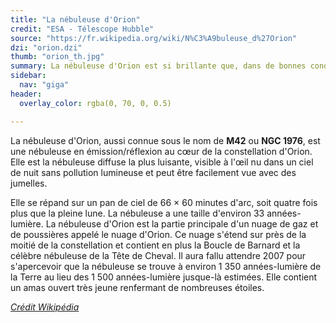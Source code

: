 ```yaml
---
title: "La nébuleuse d'Orion"
credit: "ESA - Télescope Hubble"
source: "https://fr.wikipedia.org/wiki/N%C3%A9buleuse_d%27Orion"
dzi: "orion.dzi"
thumb: "orion_th.jpg"
summary: La nébuleuse d'Orion est si brillante que, dans de bonnes conditions, elle est parfois visible à l'œil nu.
sidebar:
  nav: "giga"
header:
  overlay_color: rgba(0, 70, 0, 0.5) 

---
```


La nébuleuse d'Orion, aussi connue sous le nom de **M42** ou **NGC 1976**, est une nébuleuse en émission/réflexion au cœur de la constellation d'Orion. Elle est la nébuleuse diffuse la plus luisante, visible à l'œil nu dans un ciel de nuit sans pollution lumineuse et peut être facilement vue avec des jumelles.

Elle se répand sur un pan de ciel de 66 × 60 minutes d'arc, soit quatre fois plus que la pleine lune. La nébuleuse a une taille d'environ 33 années-lumière. La nébuleuse d'Orion est la partie principale d'un nuage de gaz et de poussières appelé le nuage d'Orion. Ce nuage s'étend sur près de la moitié de la constellation et contient en plus la Boucle de Barnard et la célèbre nébuleuse de la Tête de Cheval. Il aura fallu attendre 2007 pour s'apercevoir que la nébuleuse se trouve à environ 1 350 années-lumière de la Terre au lieu des 1 500 années-lumière jusque-là estimées. Elle contient un amas ouvert très jeune renfermant de nombreuses étoiles.

<cite>[Crédit Wikipédia]({{page.source}})</cite>
